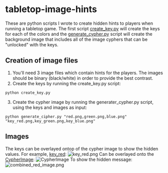 # tabletop-image-hints
These are python scripts I wrote to create hidden hints to players when running a tabletop game. The first script [create_key.py](/src/scripts/create_key.py) will create the keys for each of the colors and the [generate_cypher.py](/src/scripts/generate_cypher.py) script will create the background image that includes all of the image cyphers that can be "unlocked" with the keys.

## Creation of image files
1. You'll need 3 image files which contain hints for the players. The images should be binary (black/white) in order to provide the best contrast.
2. Create the keys by running the create_key.py script:

```python create_key.py```

3. Create the cypher image by running the generater_cypher.py script, using the keys and images as input:

```python generate_cipher.py "red.png,green.png,blue.png" "key_red.png,key_green.png,key_blue.png"```

## Images
The keys can be overlayed ontop of the cypher image to show the hidden values. For example, [key_red](/example_images/key_red.png):
![key_red.png](/example_images/key_red.png)
Can be overlayed onto the [CypherImage](/example_images/cypherImage.png):
![CypherImage](/example_images/cypherImage.png)
To show the hidden message:
![combined_red_image.png](/example_images/combined_red_image.png)

